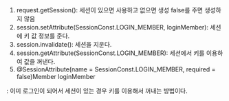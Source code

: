 1. request.getSession(): 세션이 있으면 사용하고 없으면 생성 false를 주면 생성하지 않음
2. session.setAttribute(SessionConst.LOGIN_MEMBER, loginMember): 세션에 키 값 정보를 준다.
3. session.invalidate(): 세션을 지운다.
4. session.getAttribute(SessionConst.LOGIN_MEMBER): 세션에서 키를 이용하여 값을 꺼낸다.
5. @SessionAttribute(name = SessionConst.LOGIN_MEMBER, required = false)Member loginMember

: 이미 로그인이 되어서 세션이 있는 경우 키를 이용해서 꺼내는 방법이다.
